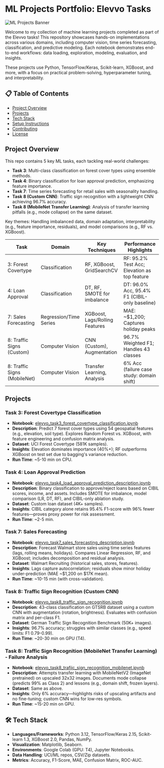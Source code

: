 # ML Projects Portfolio: Elevvo Tasks

![ML Projects Banner](https://via.placeholder.com/1200x300/4A90E2/FFFFFF?text=ML+Projects:+Elevvo+Tasks) <!-- Replace with an actual image if available -->

Welcome to my collection of machine learning projects completed as part of the Elevvo tasks! This repository showcases hands-on implementations across various domains, including computer vision, time series forecasting, classification, and predictive modeling. Each notebook demonstrates end-to-end workflows: data loading, exploration, modeling, evaluation, and insights.

These projects use Python, TensorFlow/Keras, Scikit-learn, XGBoost, and more, with a focus on practical problem-solving, hyperparameter tuning, and interpretability.

## 📋 Table of Contents

- [Project Overview](#project-overview)
- [Projects](#projects)
- [Tech Stack](#tech-stack)
- [Setup Instructions](#setup-instructions)
- [Contributing](#contributing)
- [License](#license)

## Project Overview

This repo contains 5 key ML tasks, each tackling real-world challenges:
- **Task 3**: Multi-class classification on forest cover types using ensemble methods.
- **Task 4**: Binary classification for loan approval prediction, emphasizing feature importance.
- **Task 7**: Time series forecasting for retail sales with seasonality handling.
- **Task 8 (Custom CNN)**: Traffic sign recognition with a lightweight CNN achieving 96.7% accuracy.
- **Task 8 (MobileNet Transfer Learning)**: Analysis of transfer learning pitfalls (e.g., mode collapse) on the same dataset.

Key themes: Handling imbalanced data, domain adaptation, interpretability (e.g., feature importance, residuals), and model comparisons (e.g., RF vs. XGBoost).

| Task | Domain | Key Techniques | Performance Highlights |
|------|--------|----------------|-------------------------|
| 3: Forest Covertype | Classification | RF, XGBoost, GridSearchCV | RF: 95.2% Test Acc; Elevation as top feature |
| 4: Loan Approval | Classification | DT, RF, SMOTE for imbalance | DT: 96.0% Acc, 95.4% F1 (CIBIL-only baseline) |
| 7: Sales Forecasting | Regression/Time Series | XGBoost, Lags/Rolling Features | MAE: ~$1,200; Captures holiday peaks |
| 8: Traffic Signs (Custom) | Computer Vision | CNN (Custom), Augmentation | 96.7% Weighted F1; Handles 43 classes |
| 8: Traffic Signs (MobileNet) | Computer Vision | Transfer Learning, Analysis | 6% Acc (failure case study: domain shift) |

## Projects

### Task 3: Forest Covertype Classification
- **Notebook**: [elevvo_task3_forest_covertype_classification.ipynb](elevvo_task3_forest_covertype_classification.ipynb)
- **Description**: Predict 7 forest cover types using 54 geospatial features (e.g., elevation, soil type). Explores Random Forest vs. XGBoost, with feature engineering and confusion matrix analysis.
- **Dataset**: UCI Forest Covertype (581K samples).
- **Insights**: Elevation dominates importance (40%+); RF outperforms XGBoost on test set due to bagging's variance reduction.
- **Run Time**: ~5-10 min on CPU.

### Task 4: Loan Approval Prediction
- **Notebook**: [elevvo_task4_load_approval_prediction_description.ipynb](elevvo_task4_load_approval_prediction_description.ipynb)
- **Description**: Binary classification to approve/reject loans based on CIBIL scores, income, and assets. Includes SMOTE for imbalance, model comparison (LR, DT, RF), and CIBIL-only ablation study.
- **Dataset**: Custom loan dataset (4K+ samples).
- **Insights**: CIBIL category alone retains 95.4% F1-score with 96% fewer features—proves proxy power for risk assessment.
- **Run Time**: ~2-5 min.

### Task 7: Sales Forecasting
- **Notebook**: [elevvo_task7_sales_forecasting_description.ipynb](elevvo_task7_sales_forecasting_description.ipynb)
- **Description**: Forecast Walmart store sales using time series features (lags, rolling means, holidays). Compares Linear Regression, RF, and XGBoost; includes decomposition and residual analysis.
- **Dataset**: Walmart Recruiting (historical sales, stores, features).
- **Insights**: Lags capture autocorrelation; residuals show minor holiday under-prediction (MAE ~$1,200 on $17K mean).
- **Run Time**: ~10-15 min (with cross-validation).

### Task 8: Traffic Sign Recognition (Custom CNN)
- **Notebook**: [elevvo_task8_traffic_sign_recognition.ipynb](elevvo_task8_traffic_sign_recognition.ipynb)
- **Description**: 43-class classification on GTSRB dataset using a custom CNN with augmentation (rotation, brightness). Evaluates with confusion matrix and per-class F1.
- **Dataset**: German Traffic Sign Recognition Benchmark (50K+ images).
- **Insights**: 96.7% accuracy; struggles with similar classes (e.g., speed limits: F1 0.79-0.99).
- **Run Time**: ~20-30 min on GPU (T4).

### Task 8: Traffic Sign Recognition (MobileNet Transfer Learning) - Failure Analysis
- **Notebook**: [elevvo_task8_trafiic_sign_recognition_mobilenet.ipynb](elevvo_task8_trafiic_sign_recognition_mobilenet.ipynb) <!-- Note: Typo in filename? -->
- **Description**: Attempts transfer learning with MobileNetV2 (ImageNet pretrained) on upscaled 32x32 images. Documents mode collapse (predicts 99% as Class 2) and lessons (e.g., domain shift, frozen layers).
- **Dataset**: Same as above.
- **Insights**: Only 6% accuracy—highlights risks of upscaling artifacts and no fine-tuning; custom CNN wins for low-res symbols.
- **Run Time**: ~15-20 min on GPU.

## 🛠 Tech Stack

- **Languages/Frameworks**: Python 3.12, TensorFlow/Keras 2.15, Scikit-learn 1.3, XGBoost 2.0, Pandas, NumPy.
- **Visualization**: Matplotlib, Seaborn.
- **Environments**: Google Colab (GPU: T4), Jupyter Notebooks.
- **Data Handling**: UCI/ML repos, CSV/Zip datasets.
- **Metrics**: Accuracy, F1-Score, MAE, Confusion Matrix, ROC-AUC.


